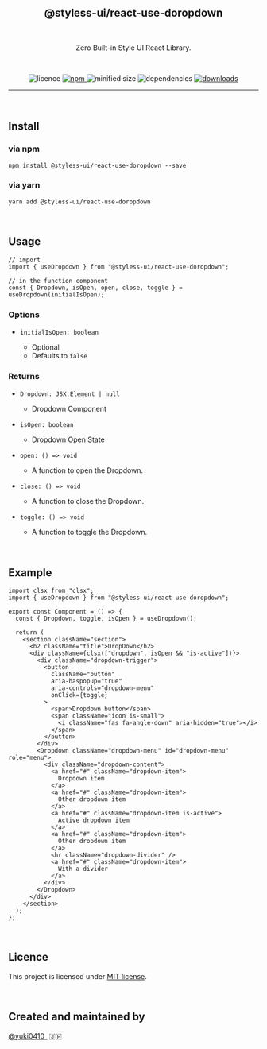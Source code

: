 <h2 align="center">
  @styless-ui/react-use-doropdown
</h2>

&nbsp;

<p align="center">
  Zero Built-in Style UI React Library.
</p>

&nbsp;

<div align="center">

  <img src="https://img.shields.io/npm/l/@styless-ui/react-use-doropdown" alt="licence">

  <a href="https://www.npmjs.com/package/@styless-ui/react-use-doropdown" target="_blank">
    <img src="https://img.shields.io/npm/v/@styless-ui/react-use-doropdown.svg" alt="npm">
  </a>

  <img src="https://img.shields.io/bundlephobia/min/@styless-ui/react-use-doropdown" alt="minified size">

  <img src="https://img.shields.io/david/styless-ui/react?path=packages%2fuse-dropdown" alt="dependencies">

  <a href="https://www.npmjs.com/package/@styless-ui/react-use-doropdown">
    <img src="https://img.shields.io/npm/dt/@styless-ui/react-use-doropdown" alt="downloads">
  </a>
</div>

---

&nbsp;

## Install

### via npm

```shell
npm install @styless-ui/react-use-doropdown --save
```

### via yarn

```shell
yarn add @styless-ui/react-use-doropdown
```

&nbsp;

## Usage

```tsx
// import
import { useDropdown } from "@styless-ui/react-use-doropdown";

// in the function component
const { Dropdown, isOpen, open, close, toggle } = useDropdown(initialIsOpen);
```

### Options

- `initialIsOpen: boolean`

  - Optional
  - Defaults to `false`

### Returns

- `Dropdown: JSX.Element | null`

  - Dropdown Component

- `isOpen: boolean`

  - Dropdown Open State

- `open: () => void`

  - A function to open the Dropdown.

- `close: () => void`

  - A function to close the Dropdown.

- `toggle: () => void`
  - A function to toggle the Dropdown.

&nbsp;

## Example

```tsx
import clsx from "clsx";
import { useDropdown } from "@styless-ui/react-use-doropdown";

export const Component = () => {
  const { Dropdown, toggle, isOpen } = useDropdown();

  return (
    <section className="section">
      <h2 className="title">DropDown</h2>
      <div className={clsx(["dropdown", isOpen && "is-active"])}>
        <div className="dropdown-trigger">
          <button
            className="button"
            aria-haspopup="true"
            aria-controls="dropdown-menu"
            onClick={toggle}
          >
            <span>Dropdown button</span>
            <span className="icon is-small">
              <i className="fas fa-angle-down" aria-hidden="true"></i>
            </span>
          </button>
        </div>
        <Dropdown className="dropdown-menu" id="dropdown-menu" role="menu">
          <div className="dropdown-content">
            <a href="#" className="dropdown-item">
              Dropdown item
            </a>
            <a href="#" className="dropdown-item">
              Other dropdown item
            </a>
            <a href="#" className="dropdown-item is-active">
              Active dropdown item
            </a>
            <a href="#" className="dropdown-item">
              Other dropdown item
            </a>
            <hr className="dropdown-divider" />
            <a href="#" className="dropdown-item">
              With a divider
            </a>
          </div>
        </Dropdown>
      </div>
    </section>
  );
};
```

&nbsp;

## Licence

This project is licensed under [MIT license](https://opensource.org/licenses/MIT).

&nbsp;

## Created and maintained by

[@yuki0410\_](https://twitter.com/yuki0410_) 🇯🇵
